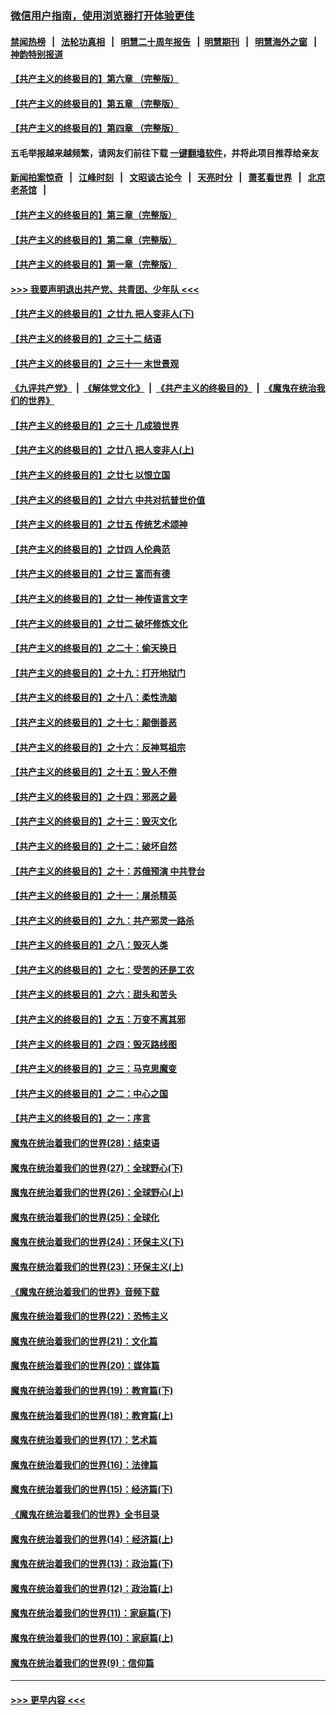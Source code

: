 ### [微信用户指南，使用浏览器打开体验更佳](https://github.com/gfw-breaker/banned-news1/blob/master/indexes/wechat-guide.md?t=0)
#### [禁闻热榜](热点新闻.md?t=0)  &nbsp;&nbsp;|&nbsp;&nbsp; [法轮功真相](https://github.com/gfw-breaker/truth/blob/master/README.md?t=0) &nbsp;&nbsp;|&nbsp;&nbsp; [明慧二十周年报告](https://github.com/gfw-breaker/mh-reports/blob/master/README.md?t=0) &nbsp;&nbsp;|&nbsp;&nbsp;[明慧期刊](https://github.com/gfw-breaker/mh-qikan) &nbsp;&nbsp;|&nbsp;&nbsp; [明慧海外之窗](https://github.com/gfw-breaker/mh-news/blob/master/README.md?t=0) &nbsp;&nbsp;|&nbsp;&nbsp; [神韵特别报道](https://github.com/gfw-breaker/mh-news/blob/master/shenyun.md?t=0)
#### [【共产主义的终极目的】第六章 （完整版）](../pages/nsc422/n11428913.md?t=02122133) 
#### [【共产主义的终极目的】第五章 （完整版）](../pages/nsc422/n11428912.md?t=02122133) 
#### [【共产主义的终极目的】第四章 （完整版）](../pages/nsc422/n11428907.md?t=02122133) 
#### 五毛举报越来越频繁，请网友们前往下载 [一键翻墙软件](https://github.com/gfw-breaker/ssr-accounts)，并将此项目推荐给亲友
#### [新闻拍案惊奇](https://github.com/gfw-breaker/banned-news1/blob/master/pages/link4.md) &nbsp;&nbsp;|&nbsp;&nbsp; [江峰时刻](https://github.com/gfw-breaker/banned-news1/blob/master/pages/link4.md) &nbsp;&nbsp;|&nbsp;&nbsp; [文昭谈古论今](https://github.com/gfw-breaker/banned-news1/blob/master/pages/link4.md) &nbsp;&nbsp;|&nbsp;&nbsp; [天亮时分](https://github.com/gfw-breaker/banned-news1/blob/master/pages/link4.md) &nbsp;&nbsp;|&nbsp;&nbsp; [萧茗看世界](https://github.com/gfw-breaker/banned-news1/blob/master/pages/link4.md) &nbsp;&nbsp;|&nbsp;&nbsp; [北京老茶馆](https://github.com/gfw-breaker/banned-news1/blob/master/pages/link4.md) &nbsp;&nbsp;|&nbsp;&nbsp; 
#### [【共产主义的终极目的】第三章（完整版）](../pages/nsc422/n11428848.md?t=02122133) 
#### [【共产主义的终极目的】第二章（完整版）](../pages/nsc422/n11428831.md?t=02122133) 
#### [【共产主义的终极目的】第一章（完整版）](../pages/nsc422/n11417651.md?t=02122133) 
#### [>>> 我要声明退出共产党、共青团、少年队 <<<](https://github.com/begood0513/goodnews/blob/master/quit/letter.md) 
#### [【共产主义的终极目的】之廿九 把人变非人(下)](../pages/nsc422/n11344140.md?t=02122133) 
#### [【共产主义的终极目的】之三十二 结语](../pages/nsc422/n11360535.md?t=02122133) 
#### [【共产主义的终极目的】之三十一 末世景观](../pages/nsc422/n11351129.md?t=02122133) 
#### [《九评共产党》](https://github.com/begood0513/9ping.md/blob/master/README.md) &nbsp;|&nbsp; [《解体党文化》](../../../../jtdwh.md/blob/master/README.md)  &nbsp;|&nbsp; [《共产主义的终极目的》](../../../../gczydzjmd.md/blob/master/README.md) &nbsp;|&nbsp; [《魔鬼在统治我们的世界》](../../../../mgztzwmdsj.md/blob/master/README.md) 
#### [【共产主义的终极目的】之三十 几成狼世界](../pages/nsc422/n11348280.md?t=02122133) 
#### [【共产主义的终极目的】之廿八 把人变非人(上)](../pages/nsc422/n11340492.md?t=02122133) 
#### [【共产主义的终极目的】之廿七 以恨立国](../pages/nsc422/n11336944.md?t=02122133) 
#### [【共产主义的终极目的】之廿六 中共对抗普世价值](../pages/nsc422/n11324785.md?t=02122133) 
#### [【共产主义的终极目的】之廿五 传统艺术颂神](../pages/nsc422/n11296396.md?t=02122133) 
#### [【共产主义的终极目的】之廿四 人伦典范](../pages/nsc422/n11296397.md?t=02122133) 
#### [【共产主义的终极目的】之廿三 富而有德](../pages/nsc422/n11283598.md?t=02122133) 
#### [【共产主义的终极目的】之廿一 神传语言文字](../pages/nsc422/n11263265.md?t=02122133) 
#### [【共产主义的终极目的】之廿二 破坏修炼文化](../pages/nsc422/n11245728.md?t=02122133) 
#### [【共产主义的终极目的】之二十：偷天换日](../pages/nsc422/n11238846.md?t=02122133) 
#### [【共产主义的终极目的】之十九：打开地狱门](../pages/nsc422/n11206376.md?t=02122133) 
#### [【共产主义的终极目的】之十八：柔性洗脑](../pages/nsc422/n11199994.md?t=02122133) 
#### [【共产主义的终极目的】之十七：颠倒善恶](../pages/nsc422/n11179782.md?t=02122133) 
#### [【共产主义的终极目的】之十六：反神骂祖宗](../pages/nsc422/n11166798.md?t=02122133) 
#### [【共产主义的终极目的】之十五：毁人不倦](../pages/nsc422/n11166792.md?t=02122133) 
#### [【共产主义的终极目的】之十四：邪恶之最](../pages/nsc422/n11150249.md?t=02122133) 
#### [【共产主义的终极目的】之十三：毁灭文化](../pages/nsc422/n11135227.md?t=02122133) 
#### [【共产主义的终极目的】之十二：破坏自然](../pages/nsc422/n11135214.md?t=02122133) 
#### [【共产主义的终极目的】之十：苏俄预演 中共登台](../pages/nsc422/n11118424.md?t=02122133) 
#### [【共产主义的终极目的】之十一：屠杀精英](../pages/nsc422/n11118442.md?t=02122133) 
#### [【共产主义的终极目的】之九：共产邪灵一路杀](../pages/nsc422/n11114139.md?t=02122133) 
#### [【共产主义的终极目的】之八：毁灭人类](../pages/nsc422/n11108503.md?t=02122133) 
#### [【共产主义的终极目的】之七：受苦的还是工农](../pages/nsc422/n11101809.md?t=02122133) 
#### [【共产主义的终极目的】之六：甜头和苦头](../pages/nsc422/n11096971.md?t=02122133) 
#### [【共产主义的终极目的】之五：万变不离其邪](../pages/nsc422/n11091285.md?t=02122133) 
#### [【共产主义的终极目的】之四：毁灭路线图](../pages/nsc422/n11086284.md?t=02122133) 
#### [【共产主义的终极目的】之三：马克思魔变](../pages/nsc422/n11061941.md?t=02122133) 
#### [【共产主义的终极目的】之二：中心之国](../pages/nsc422/n11047728.md?t=02122133) 
#### [【共产主义的终极目的】之一：序言](../pages/nsc422/n11086077.md?t=02122133) 
#### [魔鬼在统治着我们的世界(28)：结束语](../pages/nsc422/n10936246.md?t=02122133) 
#### [魔鬼在统治着我们的世界(27)：全球野心(下)](../pages/nsc422/n10928319.md?t=02122133) 
#### [魔鬼在统治着我们的世界(26)：全球野心(上)](../pages/nsc422/n10900318.md?t=02122133) 
#### [魔鬼在统治着我们的世界(25)：全球化](../pages/nsc422/n10788205.md?t=02122133) 
#### [魔鬼在统治着我们的世界(24)：环保主义(下)](../pages/nsc422/n10695307.md?t=02122133) 
#### [魔鬼在统治着我们的世界(23)：环保主义(上)](../pages/nsc422/n10688613.md?t=02122133) 
#### [《魔鬼在统治着我们的世界》音频下载](../pages/nsc422/n10635553.md?t=02122133) 
#### [魔鬼在统治着我们的世界(22)：恐怖主义](../pages/nsc422/n10614727.md?t=02122133) 
#### [魔鬼在统治着我们的世界(21)：文化篇](../pages/nsc422/n10597706.md?t=02122133) 
#### [魔鬼在统治着我们的世界(20)：媒体篇](../pages/nsc422/n10586579.md?t=02122133) 
#### [魔鬼在统治着我们的世界(19)：教育篇(下)](../pages/nsc422/n10564808.md?t=02122133) 
#### [魔鬼在统治着我们的世界(18)：教育篇(上)](../pages/nsc422/n10526970.md?t=02122133) 
#### [魔鬼在统治着我们的世界(17)：艺术篇](../pages/nsc422/n10499093.md?t=02122133) 
#### [魔鬼在统治着我们的世界(16)：法律篇](../pages/nsc422/n10485969.md?t=02122133) 
#### [魔鬼在统治着我们的世界(15)：经济篇(下)](../pages/nsc422/n10469975.md?t=02122133) 
#### [《魔鬼在统治着我们的世界》全书目录](../pages/nsc422/n10464261.md?t=02122133) 
#### [魔鬼在统治着我们的世界(14)：经济篇(上)](../pages/nsc422/n10457370.md?t=02122133) 
#### [魔鬼在统治着我们的世界(13)：政治篇(下)](../pages/nsc422/n10448270.md?t=02122133) 
#### [魔鬼在统治着我们的世界(12)：政治篇(上)](../pages/nsc422/n10444576.md?t=02122133) 
#### [魔鬼在统治着我们的世界(11)：家庭篇(下)](../pages/nsc422/n10440961.md?t=02122133) 
#### [魔鬼在统治着我们的世界(10)：家庭篇(上)](../pages/nsc422/n10435448.md?t=02122133) 
#### [魔鬼在统治着我们的世界(9)：信仰篇](../pages/nsc422/n10432159.md?t=02122133) 

----
#### [ >>> 更早内容 <<< ](../indexes/nsc422-earlier.md)
